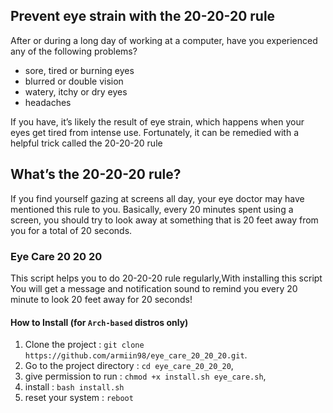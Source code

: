 ## Prevent eye strain with the 20-20-20 rule
After or during a long day of working at a computer, have you experienced any of the following problems? </br>
- sore, tired or burning eyes </br>
- blurred or double vision </br>
- watery, itchy or dry eyes </br>
- headaches </br>

If you have, it’s likely the result of eye strain, which happens when your eyes get tired from intense use. Fortunately, it can be remedied with a helpful trick called the 20-20-20 rule

## What’s the 20-20-20 rule?
If you find yourself gazing at screens all day, your eye doctor may have mentioned this rule to you. Basically, every 20 minutes spent using a screen, you should try to look away at something that is 20 feet away from you for a total of 20 seconds.

### Eye Care 20 20 20
This script helps you to do 20-20-20 rule regularly,With installing this script You will get a message and notification sound to remind you every 20 minute to look 20 feet away for 20 seconds!  

#### How to Install (for `Arch-based` distros only)
1. Clone the project            : `git clone https://github.com/armiin98/eye_care_20_20_20.git`.
2. Go to the project directory  : `cd eye_care_20_20_20`,
3. give permission to run       : `chmod +x install.sh eye_care.sh`,
4. install                      : `bash install.sh` 
5. reset your system            : `reboot`

